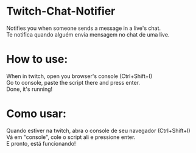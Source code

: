 # Twitch-Chat-Notifier
Notifies you when someone sends a message in a live's chat.\
Te notifica quando alguém envia mensagem no chat de uma live.

# How to use:
When in twitch, open you browser's console (Ctrl+Shift+I)\
Go to console, paste the script there and press enter.\
Done, it's running!

# Como usar:
Quando estiver na twitch, abra o console de seu navegador (Ctrl+Shift+I)\
Vá em "console", cole o script ali e pressione enter.\
E pronto, está funcionando!
